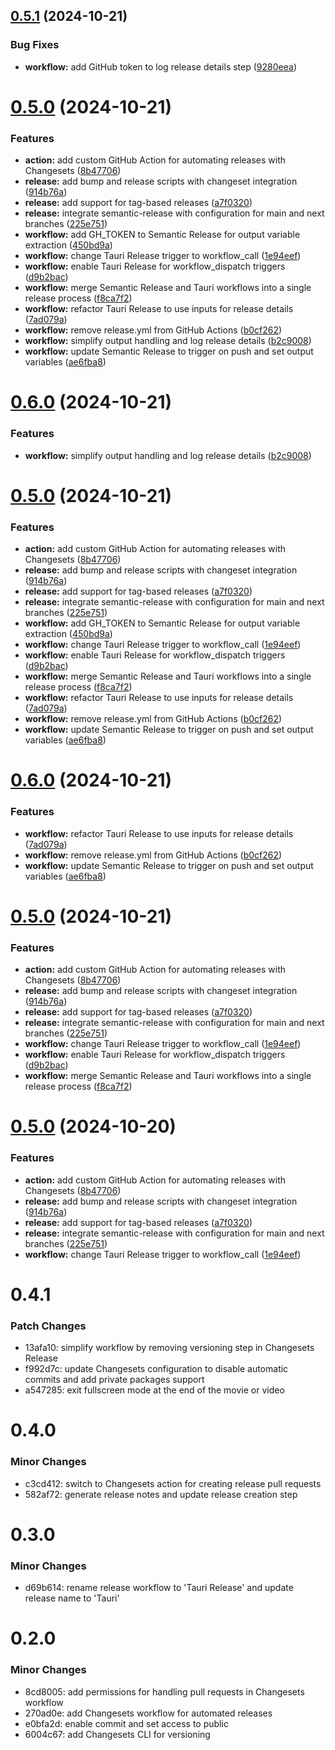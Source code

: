 ## [0.5.1](https://github.com/Seenivers/App/compare/v0.5.0...v0.5.1) (2024-10-21)


### Bug Fixes

* **workflow:** add GitHub token to log release details step ([9280eea](https://github.com/Seenivers/App/commit/9280eeae4f227b369680359505b3c073eb33a0d8))

# [0.5.0](https://github.com/Seenivers/App/compare/v0.4.1...v0.5.0) (2024-10-21)


### Features

* **action:** add custom GitHub Action for automating releases with Changesets ([8b47706](https://github.com/Seenivers/App/commit/8b477068a51ea097b0e2f88c19cfe614ae86cd8f))
* **release:** add bump and release scripts with changeset integration ([914b76a](https://github.com/Seenivers/App/commit/914b76aedc5aecb7450b9625e956f9a3258a6647))
* **release:** add support for tag-based releases ([a7f0320](https://github.com/Seenivers/App/commit/a7f032080ab26ea18bc4dd7e0bd68b928c3745a2))
* **release:** integrate semantic-release with configuration for main and next branches ([225e751](https://github.com/Seenivers/App/commit/225e751446e34f902f2a38efe374ba8ac6eece1d))
* **workflow:** add GH_TOKEN to Semantic Release for output variable extraction ([450bd9a](https://github.com/Seenivers/App/commit/450bd9a84242093a39eeaaaee98d8340a95e02d9))
* **workflow:** change Tauri Release trigger to workflow_call ([1e94eef](https://github.com/Seenivers/App/commit/1e94eeff3dca10a17a4a6b8271d13b22aad2a95a))
* **workflow:** enable Tauri Release for workflow_dispatch triggers ([d9b2bac](https://github.com/Seenivers/App/commit/d9b2bac495746c0b0268e271bb85a0a1ce3ae853))
* **workflow:** merge Semantic Release and Tauri workflows into a single release process ([f8ca7f2](https://github.com/Seenivers/App/commit/f8ca7f25bed035e67b1877024216efb922b68c78))
* **workflow:** refactor Tauri Release to use inputs for release details ([7ad079a](https://github.com/Seenivers/App/commit/7ad079a52b96a6ae6b7c87c1b1045ab26300567f))
* **workflow:** remove release.yml from GitHub Actions ([b0cf262](https://github.com/Seenivers/App/commit/b0cf2623fd275f853c7ffab88ad549feb322f8d0))
* **workflow:** simplify output handling and log release details ([b2c9008](https://github.com/Seenivers/App/commit/b2c90081ee0b8f460505d8170a98adfe2e689baf))
* **workflow:** update Semantic Release to trigger on push and set output variables ([ae6fba8](https://github.com/Seenivers/App/commit/ae6fba8661c2fdad2886e6836c5bcbf02928cf5f))

# [0.6.0](https://github.com/Seenivers/App/compare/v0.5.0...v0.6.0) (2024-10-21)


### Features

* **workflow:** simplify output handling and log release details ([b2c9008](https://github.com/Seenivers/App/commit/b2c90081ee0b8f460505d8170a98adfe2e689baf))

# [0.5.0](https://github.com/Seenivers/App/compare/v0.4.1...v0.5.0) (2024-10-21)


### Features

* **action:** add custom GitHub Action for automating releases with Changesets ([8b47706](https://github.com/Seenivers/App/commit/8b477068a51ea097b0e2f88c19cfe614ae86cd8f))
* **release:** add bump and release scripts with changeset integration ([914b76a](https://github.com/Seenivers/App/commit/914b76aedc5aecb7450b9625e956f9a3258a6647))
* **release:** add support for tag-based releases ([a7f0320](https://github.com/Seenivers/App/commit/a7f032080ab26ea18bc4dd7e0bd68b928c3745a2))
* **release:** integrate semantic-release with configuration for main and next branches ([225e751](https://github.com/Seenivers/App/commit/225e751446e34f902f2a38efe374ba8ac6eece1d))
* **workflow:** add GH_TOKEN to Semantic Release for output variable extraction ([450bd9a](https://github.com/Seenivers/App/commit/450bd9a84242093a39eeaaaee98d8340a95e02d9))
* **workflow:** change Tauri Release trigger to workflow_call ([1e94eef](https://github.com/Seenivers/App/commit/1e94eeff3dca10a17a4a6b8271d13b22aad2a95a))
* **workflow:** enable Tauri Release for workflow_dispatch triggers ([d9b2bac](https://github.com/Seenivers/App/commit/d9b2bac495746c0b0268e271bb85a0a1ce3ae853))
* **workflow:** merge Semantic Release and Tauri workflows into a single release process ([f8ca7f2](https://github.com/Seenivers/App/commit/f8ca7f25bed035e67b1877024216efb922b68c78))
* **workflow:** refactor Tauri Release to use inputs for release details ([7ad079a](https://github.com/Seenivers/App/commit/7ad079a52b96a6ae6b7c87c1b1045ab26300567f))
* **workflow:** remove release.yml from GitHub Actions ([b0cf262](https://github.com/Seenivers/App/commit/b0cf2623fd275f853c7ffab88ad549feb322f8d0))
* **workflow:** update Semantic Release to trigger on push and set output variables ([ae6fba8](https://github.com/Seenivers/App/commit/ae6fba8661c2fdad2886e6836c5bcbf02928cf5f))

# [0.6.0](https://github.com/Seenivers/App/compare/v0.5.0...v0.6.0) (2024-10-21)


### Features

* **workflow:** refactor Tauri Release to use inputs for release details ([7ad079a](https://github.com/Seenivers/App/commit/7ad079a52b96a6ae6b7c87c1b1045ab26300567f))
* **workflow:** remove release.yml from GitHub Actions ([b0cf262](https://github.com/Seenivers/App/commit/b0cf2623fd275f853c7ffab88ad549feb322f8d0))
* **workflow:** update Semantic Release to trigger on push and set output variables ([ae6fba8](https://github.com/Seenivers/App/commit/ae6fba8661c2fdad2886e6836c5bcbf02928cf5f))

# [0.5.0](https://github.com/Seenivers/App/compare/v0.4.1...v0.5.0) (2024-10-21)


### Features

* **action:** add custom GitHub Action for automating releases with Changesets ([8b47706](https://github.com/Seenivers/App/commit/8b477068a51ea097b0e2f88c19cfe614ae86cd8f))
* **release:** add bump and release scripts with changeset integration ([914b76a](https://github.com/Seenivers/App/commit/914b76aedc5aecb7450b9625e956f9a3258a6647))
* **release:** add support for tag-based releases ([a7f0320](https://github.com/Seenivers/App/commit/a7f032080ab26ea18bc4dd7e0bd68b928c3745a2))
* **release:** integrate semantic-release with configuration for main and next branches ([225e751](https://github.com/Seenivers/App/commit/225e751446e34f902f2a38efe374ba8ac6eece1d))
* **workflow:** change Tauri Release trigger to workflow_call ([1e94eef](https://github.com/Seenivers/App/commit/1e94eeff3dca10a17a4a6b8271d13b22aad2a95a))
* **workflow:** enable Tauri Release for workflow_dispatch triggers ([d9b2bac](https://github.com/Seenivers/App/commit/d9b2bac495746c0b0268e271bb85a0a1ce3ae853))
* **workflow:** merge Semantic Release and Tauri workflows into a single release process ([f8ca7f2](https://github.com/Seenivers/App/commit/f8ca7f25bed035e67b1877024216efb922b68c78))

# [0.5.0](https://github.com/Seenivers/App/compare/v0.4.1...v0.5.0) (2024-10-20)


### Features

* **action:** add custom GitHub Action for automating releases with Changesets ([8b47706](https://github.com/Seenivers/App/commit/8b477068a51ea097b0e2f88c19cfe614ae86cd8f))
* **release:** add bump and release scripts with changeset integration ([914b76a](https://github.com/Seenivers/App/commit/914b76aedc5aecb7450b9625e956f9a3258a6647))
* **release:** add support for tag-based releases ([a7f0320](https://github.com/Seenivers/App/commit/a7f032080ab26ea18bc4dd7e0bd68b928c3745a2))
* **release:** integrate semantic-release with configuration for main and next branches ([225e751](https://github.com/Seenivers/App/commit/225e751446e34f902f2a38efe374ba8ac6eece1d))
* **workflow:** change Tauri Release trigger to workflow_call ([1e94eef](https://github.com/Seenivers/App/commit/1e94eeff3dca10a17a4a6b8271d13b22aad2a95a))

# 0.4.1

### Patch Changes

- 13afa10: simplify workflow by removing versioning step in Changesets Release
- f992d7c: update Changesets configuration to disable automatic commits and add private packages support
- a547285: exit fullscreen mode at the end of the movie or video

# 0.4.0

### Minor Changes

- c3cd412: switch to Changesets action for creating release pull requests
- 582af72: generate release notes and update release creation step

# 0.3.0

### Minor Changes

- d69b614: rename release workflow to 'Tauri Release' and update release name to 'Tauri'

# 0.2.0

### Minor Changes

- 8cd8005: add permissions for handling pull requests in Changesets workflow
- 270ad0e: add Changesets workflow for automated releases
- e0bfa2d: enable commit and set access to public
- 6004c67: add Changesets CLI for versioning
